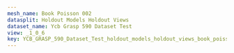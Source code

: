 ```yaml
---
mesh_name: Book Poisson 002
datasplit: Holdout Models Holdout Views
dataset_name: Ycb Grasp 590 Dataset Test
view: _1_0_6
key: YCB_GRASP_590_Dataset_Test_holdout_models_holdout_views_book_poisson_002__1_0_6
---
```

